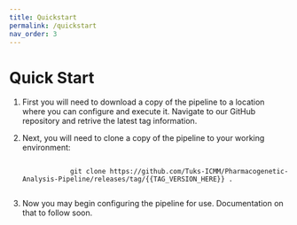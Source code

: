 ```yaml
---
title: Quickstart
permalink: /quickstart
nav_order: 3
---
```


# Quick Start

<ol>
    <li>
        <p>First you will need to download a copy of the pipeline to a location where you can configure and execute it. Navigate to our GitHub repository and retrive the latest tag information.</p>
    </li>
    <li>
        <p>Next, you will need to clone a copy of the pipeline to your working environment:</p>
        <code>
            git clone https://github.com/Tuks-ICMM/Pharmacogenetic-Analysis-Pipeline/releases/tag/{{TAG_VERSION_HERE}} .
        </code>
    </li>
    <li>
        <p>Now you may begin configuring the pipeline for use. Documentation on that to follow soon.</p>
    </li>
</ol>